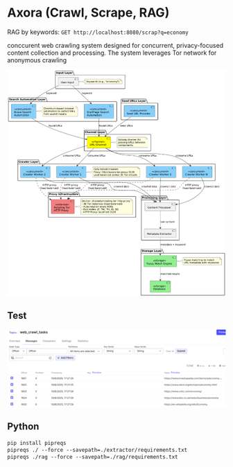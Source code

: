 # Axora (Crawl, Scrape, RAG)
RAG by keywords: `GET http://localhost:8080/scrap?q=economy`

conccurent web crawling system designed for concurrent, privacy-focused content collection and processing. The system leverages Tor network for anonymous crawling

![HighLevelDiagram](img/axora.png)


## Test
![HighLevelDiagram](img/test.png)

## Python
```
pip install pipreqs
pipreqs ./ --force --savepath=./extractor/requirements.txt
pipreqs ./rag --force --savepath=./rag/requirements.txt

```
